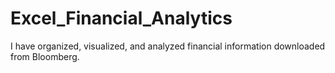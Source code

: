 # Excel_Financial_Analytics
I have organized, visualized, and analyzed financial information downloaded from Bloomberg.
